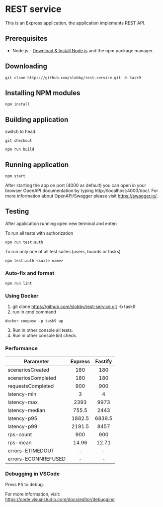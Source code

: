 # REST service

This is an Express application, the application implements REST API.

## Prerequisites

- Node.js - [Download & Install Node.js](https://nodejs.org/en/download/) and the npm package manager.

## Downloading

```
git clone https://github.com/slobby/rest-service.git -b task9
```

## Installing NPM modules

```
npm install
```

## Building application

switch to head

```
git checkout
```

```
npm run build
```

## Running application

```
npm start
```

After starting the app on port (4000 as default) you can open
in your browser OpenAPI documentation by typing http://localhost:4000/doc/.
For more information about OpenAPI/Swagger please visit https://swagger.io/.

## Testing

After application running open new terminal and enter:

To run all tests with authorization

```
npm run test:auth
```

To run only one of all test suites (users, boards or tasks)

```
npm test:auth <suite name>
```

### Auto-fix and format

```
npm run lint
```

### Using Docker

1. git clone https://github.com/slobby/rest-service.git -b task9
2. run in cmd command

```
docker compose -p task9 up
```

3. Run in other console all tests.
4. Run in other console lint check.

### Performance

|Parameter|Express|Fastify|
|-----------------------|:-------------:|:------:|
|scenariosCreated            |180|180|
|scenariosCompleted       |180|180|
|requestsCompleted        |900|900|
latency-min                     |3|4|
latency-max                    |2393|9973|
latency-median               |755.5|2443|
latency-p95                     |1882.5|6839.5|
latency-p99                     |2191.5|8457|
rps-count                        |900|900|
rps-mean                         |14.96|12.71|
errors-ETIMEDOUT          |-|-|
errors-ECONNREFUSED   | - | - |

### Debugging in VSCode

Press <kbd>F5</kbd> to debug.

For more information, visit: https://code.visualstudio.com/docs/editor/debugging
